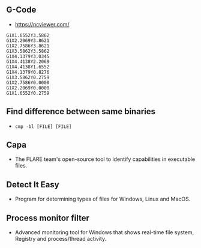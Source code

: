 ## G-Code

- https://ncviewer.com/

```
G1X1.6552Y3.5862
G1X2.2069Y3.8621
G1X2.7586Y3.8621
G1X3.5862Y3.5862
G1X4.1379Y3.0345
G1X4.4138Y2.2069
G1X4.4138Y1.6552
G1X4.1379Y0.8276
G1X3.5862Y0.2759
G1X2.7586Y0.0000
G1X2.2069Y0.0000
G1X1.6552Y0.2759
```


## Find difference between same binaries

- `cmp -bl [FILE] [FILE]`

## Capa

- The FLARE team's open-source tool to identify capabilities in executable files.


## Detect It Easy

- Program for determining types of files for Windows, Linux and MacOS.

## Process monitor filter

- Advanced monitoring tool for Windows that shows real-time file system, Registry and process/thread activity.
